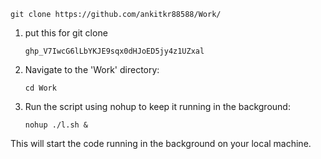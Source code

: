    ```
git clone https://github.com/ankitkr88588/Work/
   ```
1. put this for git clone
   ```
   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
   ```
2. Navigate to the 'Work' directory:
   ```
   cd Work
   ```

3. Run the script using nohup to keep it running in the background:
   ```
   nohup ./l.sh &
   ```

This will start the code running in the background on your local machine.
